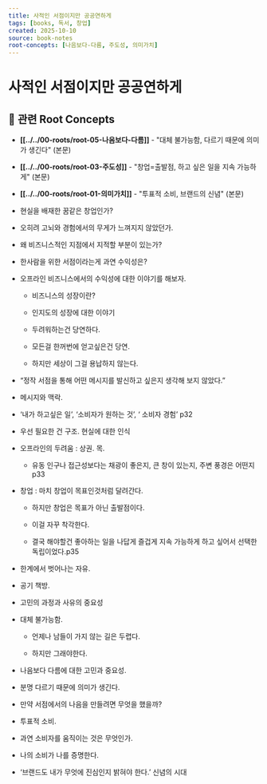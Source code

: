 ```yaml
---
title: 사적인 서점이지만 공공연하게
tags: [books, 독서, 창업]
created: 2025-10-10
source: book-notes
root-concepts: [나음보다-다름, 주도성, 의미가치]
---
```


# 사적인 서점이지만 공공연하게

## 🌳 관련 Root Concepts

- **[[../../00-roots/root-05-나음보다-다름]]** - "대체 불가능함, 다르기 때문에 의미가 생긴다" (본문)
- **[[../../00-roots/root-03-주도성]]** - "창업=출발점, 하고 싶은 일을 지속 가능하게" (본문)
- **[[../../00-roots/root-01-의미가치]]** - "투표적 소비, 브랜드의 신념" (본문)

- 현실을 배재한 꿈같은 창업인가?

- 오히려 고뇌와 경험에서의 무게가 느껴지지 않았던가.

- 왜 비즈니스적인 지점에서 지적할 부분이 있는가?

- 한사람을 위한 서점이라는게 과연 수익성은?

- 오프라인 비즈니스에서의 수익성에 대한 이야기를 해보자.

  - 비즈니스의 성장이란?

  - 인지도의 성장에 대한 이야기

  - 두려워하는건 당연하다.

  - 모든걸 한꺼번에 얻고싶은건 당연.

  - 하지만 세상이 그걸 용납하지 않는다.

- “정작 서점을 통해 어떤 메시지를 발신하고 싶은지 생각해 보지 않았다.”

- 메시지와 맥락.

- ‘내가 하고싶은 일’, ‘소비자가 원하는 것’, ‘ 소비자 경험’  p32

- 우선 필요한 건 구조. 현실에 대한 인식

- 오프라인의 두려움 : 상권. 목.

  - 유동 인구나 접근성보다는 채광이 좋은지, 큰 창이 있는지, 주변 풍경은 어떤지 p33

- 창업 : 마치 창업이 목표인것처럼 달려간다.

  - 하지만 창업은 목표가 아닌 출발점이다.

  - 이걸 자꾸 착각한다.

  - 결국 해야할건 좋아하는 일을 나답게 즐겁게 지속 가능하게 하고 싶어서 선택한 독립이었다.p35

- 한계에서 벗어나는 자유.

- 공기 책방.

- 고민의 과정과 사유의 중요성

- 대체 불가능함.

  - 언제나 남들이 가지 않는 길은 두렵다.

  - 하지만 그래야한다.

- 나음보다 다름에 대한 고민과 중요성.

- 분명 다르기 때문에 의미가 생긴다.

- 만약 서점에서의 나음을 만들려면 무엇을 했을까?

- 투표적 소비.

- 과연 소비자를 움직이는 것은 무엇인가.

- 나의 소비가 나를 증명한다.

- ‘브랜드도 내가 무엇에 진심인지 밝혀야 한다.’ 신념의 시대
